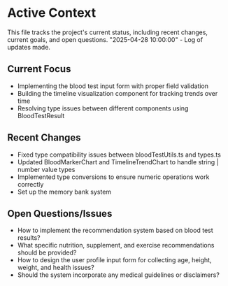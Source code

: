 
# Active Context

This file tracks the project's current status, including recent changes, current goals, and open questions.
"2025-04-28 10:00:00" - Log of updates made.

## Current Focus

- Implementing the blood test input form with proper field validation
- Building the timeline visualization component for tracking trends over time
- Resolving type issues between different components using BloodTestResult

## Recent Changes

- Fixed type compatibility issues between bloodTestUtils.ts and types.ts
- Updated BloodMarkerChart and TimelineTrendChart to handle string | number value types
- Implemented type conversions to ensure numeric operations work correctly
- Set up the memory bank system

## Open Questions/Issues

- How to implement the recommendation system based on blood test results?
- What specific nutrition, supplement, and exercise recommendations should be provided?
- How to design the user profile input form for collecting age, height, weight, and health issues?
- Should the system incorporate any medical guidelines or disclaimers?
